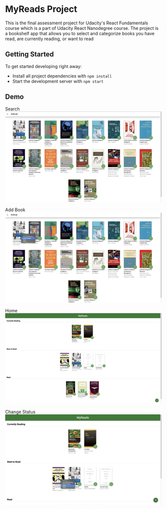 # MyReads Project

This is the final assessment project for Udacity's React Fundamentals course which is a part of Udacity React Nanodegree course.
The project is a bookshelf app that allows you to select and categorize books you have read, are currently reading, or want to read

## Getting Started

To get started developing right away:

* Install all project dependencies with `npm install`
* Start the development server with `npm start`

## Demo

Search
![ScreenShot](https://github.com/RamarajaRamanujan/myreads/blob/main/screenshots/search.png?raw=true)

Add Book
![ScreenShot](https://github.com/RamarajaRamanujan/myreads/blob/main/screenshots/add-book.png?raw=true)

Home
![ScreenShot](https://github.com/RamarajaRamanujan/myreads/blob/main/screenshots/home.png?raw=true)

Change Status
![ScreenShot](https://github.com/RamarajaRamanujan/myreads/blob/main/screenshots/change-status.png?raw=true)